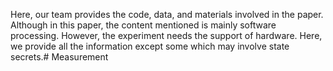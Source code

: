 Here, our team provides the code, data, and materials involved in the paper. Although in this paper, the content mentioned is mainly software processing. However, the experiment needs the support of hardware. Here, we provide all the information except some which may involve state secrets.# Measurement
